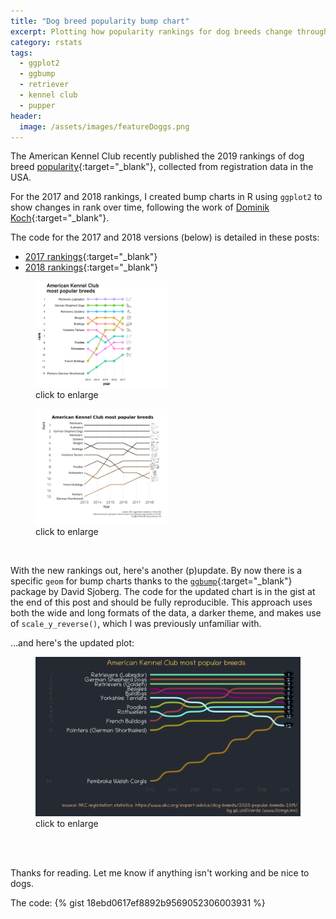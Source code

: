```yaml
---
title: "Dog breed popularity bump chart"
excerpt: Plotting how popularity rankings for dog breeds change through time, (p)updated for 2020. 
category: rstats
tags:
  - ggplot2
  - ggbump
  - retriever
  - kennel club
  - pupper
header:
  image: /assets/images/featureDoggs.png
---
```


The American Kennel Club recently published the 2019 rankings of dog breed [popularity](https://www.akc.org/expert-advice/dog-breeds/2020-popular-breeds-2019/){:target="_blank"}, collected from registration data in the USA. 

For the 2017 and 2018 rankings, I created bump charts in R using `ggplot2` to show changes in rank over time, following the work of [Dominik Koch](https://dominikkoch.github.io/Bump-Chart/){:target="_blank"}.  

The code for the 2017 and 2018 versions (below) is detailed in these posts:
- [2017 rankings](https://luisdva.github.io/rstats/dog-bump-chart/){:target="_blank"}  
- [2018 rankings](https://luisdva.github.io/rstats/dog-popularity/){:target="_blank"}  

  
  
<figure>
    <a href="/assets/images/akcranks.png"><img src="/assets/images/akcranks.png" style="width:50%"></a>
        <figcaption>click to enlarge</figcaption>
</figure>
<figure>
    <a href="/assets/images/akcranks2019.png"><img src="/assets/images/akcranks2019.png" style="width:50%"></a>
        <figcaption>click to enlarge</figcaption>
</figure>
<br>

With the new rankings out, here's another (p)update. By now there is a specific `geom` for bump charts thanks to the [`ggbump`](https://github.com/davidsjoberg/ggbump){:target="_blank"} package by David Sjoberg. The code for the updated chart is in the gist at the end of this post and should be fully reproducible. This approach uses both the wide and long formats of the data, a darker theme, and makes use of `scale_y_reverse()`, which I was previously unfamiliar with. 

...and here's the updated plot:  

<figure>
    <a href="/assets/images/akc2020.png"><img src="/assets/images/akc2020.png"></a>
        <figcaption>click to enlarge</figcaption>
</figure>
<br><br>

Thanks for reading. Let me know if anything isn't working and be nice to dogs. 


The code:
{% gist 18ebd0617ef8892b9569052306003931 %}


